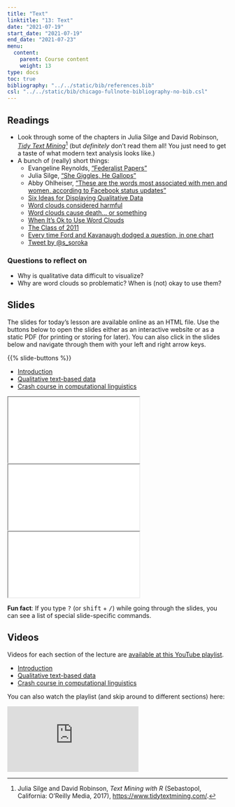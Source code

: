 ```yaml
---
title: "Text"
linktitle: "13: Text"
date: "2021-07-19"
start_date: "2021-07-19"
end_date: "2021-07-23"
menu:
  content:
    parent: Course content
    weight: 13
type: docs
toc: true
bibliography: "../../static/bib/references.bib"
csl: "../../static/bib/chicago-fullnote-bibliography-no-bib.csl"
---
```


## Readings

-   <i class="fas fa-book"></i> Look through some of the chapters in Julia Silge and David Robinson, [*Tidy Text Mining*](https://www.tidytextmining.com/)[^1] (but *definitely* don’t read them all! You just need to get a taste of what modern text analysis looks like.)
-   A bunch of (really) short things:
    -   <i class="fas fa-external-link-square-alt"></i> Evangeline Reynolds, [“Federalist Papers”](https://evangelinereynolds.netlify.app/post/federalist-papers/)
    -   <i class="fas fa-external-link-square-alt"></i> Julia Silge, [“She Giggles, He Gallops”](https://pudding.cool/2017/08/screen-direction/)
    -   <i class="fas fa-external-link-square-alt"></i> Abby Ohlheiser, [“These are the words most associated with men and women, according to Facebook status updates”](https://www.washingtonpost.com/news/the-intersect/wp/2016/05/28/these-are-the-words-most-associated-with-men-and-women-according-to-facebook-status-updates/)
    -   <i class="fas fa-external-link-square-alt"></i> [Six Ideas for Displaying Qualitative Data](http://annkemery.com/qual-dataviz/)
    -   <i class="fas fa-external-link-square-alt"></i> [Word clouds considered harmful](http://www.niemanlab.org/2011/10/word-clouds-considered-harmful/)
    -   <i class="fas fa-external-link-square-alt"></i> [Word clouds cause death… or something](https://flowingdata.com/2011/10/18/word-clouds-cause-death-or-something/)
    -   <i class="fas fa-external-link-square-alt"></i> [When It’s Ok to Use Word Clouds](https://www.vis4.net/blog/2015/01/when-its-ok-to-use-word-clouds/)
    -   <i class="fas fa-external-link-square-alt"></i> [The Class of 2011](http://www.nytimes.com/interactive/2011/06/10/education/commencement-speeches-graphic.html)
    -   <i class="fas fa-external-link-square-alt"></i> [Every time Ford and Kavanaugh dodged a question, in one chart](https://www.vox.com/policy-and-politics/2018/9/28/17914308/kavanaugh-ford-question-dodge-hearing-chart)
    -   <i class="fab fa-twitter-square"></i> [Tweet by @s\_soroka](https://twitter.com/s_soroka/status/907941270735278085)

### Questions to reflect on

-   Why is qualitative data difficult to visualize?
-   Why are word clouds so problematic? When is (not) okay to use them?

## Slides

The slides for today’s lesson are available online as an HTML file. Use the buttons below to open the slides either as an interactive website or as a static PDF (for printing or storing for later). You can also click in the slides below and navigate through them with your left and right arrow keys.

{{% slide-buttons %}}

<ul class="nav nav-tabs" id="slide-tabs" role="tablist">
<li class="nav-item">
<a class="nav-link active" id="introduction-tab" data-toggle="tab" href="#introduction" role="tab" aria-controls="introduction" aria-selected="true">Introduction</a>
</li>
<li class="nav-item">
<a class="nav-link" id="qualitative-textbased-data-tab" data-toggle="tab" href="#qualitative-textbased-data" role="tab" aria-controls="qualitative-textbased-data" aria-selected="false">Qualitative text-based data</a>
</li>
<li class="nav-item">
<a class="nav-link" id="crash-course-in-computational-linguistics-tab" data-toggle="tab" href="#crash-course-in-computational-linguistics" role="tab" aria-controls="crash-course-in-computational-linguistics" aria-selected="false">Crash course in computational linguistics</a>
</li>
</ul>

<div id="slide-tabs" class="tab-content">

<div id="introduction" class="tab-pane fade show active" role="tabpanel" aria-labelledby="introduction-tab">

<div class="embed-responsive embed-responsive-16by9">

<iframe class="embed-responsive-item" src="/slides/13-slides.html#1">
</iframe>

</div>

</div>

<div id="qualitative-textbased-data" class="tab-pane fade" role="tabpanel" aria-labelledby="qualitative-textbased-data-tab">

<div class="embed-responsive embed-responsive-16by9">

<iframe class="embed-responsive-item" src="/slides/13-slides.html#text-data">
</iframe>

</div>

</div>

<div id="crash-course-in-computational-linguistics" class="tab-pane fade" role="tabpanel" aria-labelledby="crash-course-in-computational-linguistics-tab">

<div class="embed-responsive embed-responsive-16by9">

<iframe class="embed-responsive-item" src="/slides/13-slides.html#computational-linguistics">
</iframe>

</div>

</div>

</div>

<div class="fyi">

**Fun fact**: If you type <kbd>?</kbd> (or <kbd>shift</kbd> + <kbd>/</kbd>) while going through the slides, you can see a list of special slide-specific commands.

</div>

## Videos

Videos for each section of the lecture are [available at this YouTube playlist](https://www.youtube.com/playlist?list=PLS6tnpTr39sG6yMnZ9sDFwMPusGHGtOYj).

-   [Introduction](https://www.youtube.com/watch?v=FEzCQ2k3zyI&list=PLS6tnpTr39sG6yMnZ9sDFwMPusGHGtOYj)
-   [Qualitative text-based data](https://www.youtube.com/watch?v=o6I49HotNOc&list=PLS6tnpTr39sG6yMnZ9sDFwMPusGHGtOYj)
-   [Crash course in computational linguistics](https://www.youtube.com/watch?v=Pdo7G9keXRM&list=PLS6tnpTr39sG6yMnZ9sDFwMPusGHGtOYj)

You can also watch the playlist (and skip around to different sections) here:

<div class="embed-responsive embed-responsive-16by9">

<iframe class="embed-responsive-item" src="https://www.youtube.com/embed/playlist?list=PLS6tnpTr39sG6yMnZ9sDFwMPusGHGtOYj" frameborder="0" allow="accelerometer; autoplay; encrypted-media; gyroscope; picture-in-picture" allowfullscreen>
</iframe>

</div>

[^1]: Julia Silge and David Robinson, *Text Mining with R* (Sebastopol, California: O’Reilly Media, 2017), <https://www.tidytextmining.com/>.
